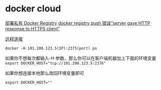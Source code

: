 # docker cloud

[](https://www.cnblogs.com/kangoroo/p/7994801.html)

[部署私有 Docker Registry](https://www.cnblogs.com/xcloudbiz/articles/5526262.html)
[docker registry push 错误“server gave HTTP response to HTTPS client”](http://www.cnblogs.com/hobinly/p/6110624.html)
[](https://blog.csdn.net/jiaolongdy/article/details/75389167)

[远程连接](https://www.jianshu.com/p/8a67950d4879)

```
docker -H 101.200.123.5(IP):2375(port) ps
```

如果你不想每次都输入-H 参数，那么你可以在客户端机器加上下面的环境变量
`export DOCKER_HOST="tcp://101.200.123.5:2376"`

如果你想连接本地那么改回环境变量即可

`export DOCKER_HOST=""`
